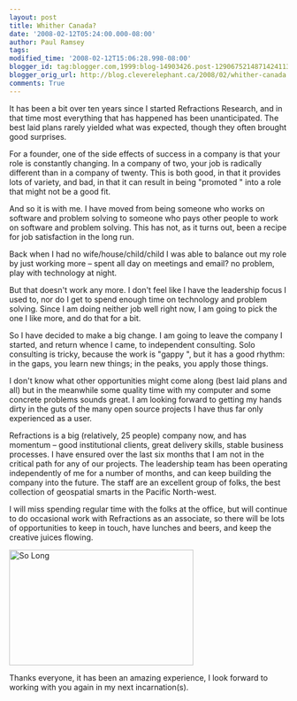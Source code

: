 ```yaml
---
layout: post
title: Whither Canada?
date: '2008-02-12T05:24:00.000-08:00'
author: Paul Ramsey
tags: 
modified_time: '2008-02-12T15:06:28.998-08:00'
blogger_id: tag:blogger.com,1999:blog-14903426.post-1290675214871424113
blogger_orig_url: http://blog.cleverelephant.ca/2008/02/whither-canada.html
comments: True
---
```


It has been a bit over ten years since I started Refractions Research, and in that time most everything that has happened has been unanticipated.  The best laid plans rarely yielded what was expected, though they often brought good surprises.

For a founder, one of the side effects of success in a company is that your role is constantly changing. In a company of two, your job is radically different than in a company of twenty. This is both good, in that it provides lots of variety, and bad, in that it can result in being  "promoted " into a role that might not be a good fit. 

And so it is with me. I have moved from being someone who works on software and problem solving to someone who pays other people to work on software and problem solving. This has not, as it turns out, been a recipe for job satisfaction in the long run. 

Back when I had no wife/house/child/child I was able to balance out my role by just working more &ndash; spent all day on meetings and email? no problem, play with technology at night. 

But that doesn't work any more. I don't feel like I have the leadership focus I used to, nor do I get to spend enough time on technology and problem solving. Since I am doing neither job well right now, I am going to pick the one I like more, and do that for a bit.

So I have decided to make a big change. I am going to leave the company I started, and return whence I came, to independent consulting. Solo consulting is tricky, because the work is  "gappy ", but it has a good rhythm: in the gaps, you learn new things; in the peaks, you apply those things.

I don't know what other opportunities might come along (best laid plans and all) but in the meanwhile some quality time with my computer and some concrete problems sounds great. I am looking forward to getting my hands dirty in the guts of the many open source projects I have thus far only experienced as a user.

Refractions is a big (relatively, 25 people) company now, and has momentum &ndash; good institutional clients, great delivery skills, stable business processes. I have ensured over the last six months that I am not in the critical path for any of our projects. The leadership team has been operating independently of me for a number of months, and can keep building the company into the future. The staff are an excellent group of folks, the best collection of geospatial smarts in the Pacific North-west.

I will miss spending regular time with the folks at the office, but will continue to do occasional work with Refractions as an associate, so there will be lots of opportunities to keep in touch, have lunches and beers, and keep the creative juices flowing.

<img src="http://www.davidfairhurst.com/more/goodbye_files/goodbye.jpg" width="333" height="209" alt="So Long" />

Thanks everyone, it has been an amazing experience, I look forward to working with you again in my next incarnation(s).
